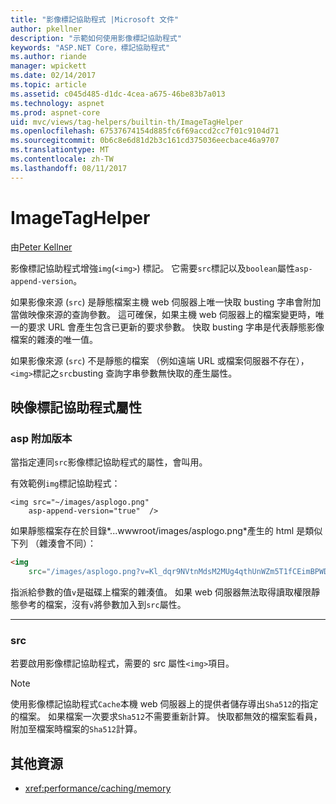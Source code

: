 ```yaml
---
title: "影像標記協助程式 |Microsoft 文件"
author: pkellner
description: "示範如何使用影像標記協助程式"
keywords: "ASP.NET Core，標記協助程式"
ms.author: riande
manager: wpickett
ms.date: 02/14/2017
ms.topic: article
ms.assetid: c045d485-d1dc-4cea-a675-46be83b7a013
ms.technology: aspnet
ms.prod: aspnet-core
uid: mvc/views/tag-helpers/builtin-th/ImageTagHelper
ms.openlocfilehash: 67537674154d885fc6f69accd2cc7f01c9104d71
ms.sourcegitcommit: 0b6c8e6d81d2b3c161cd375036eecbace46a9707
ms.translationtype: MT
ms.contentlocale: zh-TW
ms.lasthandoff: 08/11/2017
---
```

# <a name="imagetaghelper"></a>ImageTagHelper

由[Peter Kellner](http://peterkellner.net) 

影像標記協助程式增強`img`(`<img>`) 標記。 它需要`src`標記以及`boolean`屬性`asp-append-version`。

如果影像來源 (`src`) 是靜態檔案主機 web 伺服器上唯一快取 busting 字串會附加當做映像來源的查詢參數。 這可確保，如果主機 web 伺服器上的檔案變更時，唯一的要求 URL 會產生包含已更新的要求參數。 快取 busting 字串是代表靜態影像檔案的雜湊的唯一值。

如果影像來源 (`src`) 不是靜態的檔案 （例如遠端 URL 或檔案伺服器不存在），`<img>`標記之`src`busting 查詢字串參數無快取的產生屬性。

## <a name="image-tag-helper-attributes"></a>映像標記協助程式屬性


### <a name="asp-append-version"></a>asp 附加版本

當指定連同`src`影像標記協助程式的屬性，會叫用。

有效範例`img`標記協助程式：

```cshtml
<img src="~/images/asplogo.png" 
    asp-append-version="true"  />
```

如果靜態檔案存在於目錄*...wwwroot/images/asplogo.png*產生的 html 是類似下列 （雜湊會不同）：

```html
<img 
    src="/images/asplogo.png?v=Kl_dqr9NVtnMdsM2MUg4qthUnWZm5T1fCEimBPWDNgM"/>
```

指派給參數的值`v`是磁碟上檔案的雜湊值。 如果 web 伺服器無法取得讀取權限靜態參考的檔案，沒有`v`將參數加入到`src`屬性。

- - -

### <a name="src"></a>src

若要啟用影像標記協助程式，需要的 src 屬性`<img>`項目。 

> [!NOTE]
> 使用影像標記協助程式`Cache`本機 web 伺服器上的提供者儲存導出`Sha512`的指定的檔案。 如果檔案一次要求`Sha512`不需要重新計算。 快取都無效的檔案監看員，附加至檔案時檔案的`Sha512`計算。

## <a name="additional-resources"></a>其他資源

* <xref:performance/caching/memory>
